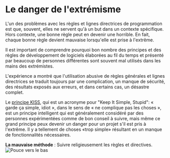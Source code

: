 # Le danger de l'extrémisme #

L'un des problèmes avec les règles et lignes directrices de programmation est que, souvent, elles ne servent qu'à un but dans un contexte spécifique. Hors contexte, une bonne règle peut en devenir une horrible. En fait, chaque bonne règle devient mauvaise lorsqu'elle est prise à l'extrême.

Il est important de comprendre pourquoi bon nombre des principes et des règles de développement de logiciels élaborées au fil du temps et présenté par beaucoup de personnes différentes sont souvent mal utilisés dans les mains des extrémistes.

L'expérience a montré que l'utilisation abusive de règles générales et lignes directrices se traduit toujours par une complication, un manque de sécurité, des résultats exposés aux erreurs, et dans certains cas, un désastre complet.

Le [principe KISS](https://en.wikipedia.org/wiki/KISS_principle), qui est un acronyme pour "Keep It Simple, Stupid": « garde ça simple, idiot », dans le sens de « ne complique pas les choses », est un principe intelligent qui est généralement considéré par des personnes expérimentées comme de bon conseil à suivre, mais même ce grand principe peux devenir un danger pour un projet s'il est pris à l'extrême. Il y a tellement de choses «trop simple» résultant en un manque de fonctionnalités nécessaires.

**La mauvaise méthode** : Suivre religieusement les règles et directives. ![Pouce vers le bas](/img/thumbs-down.png)
